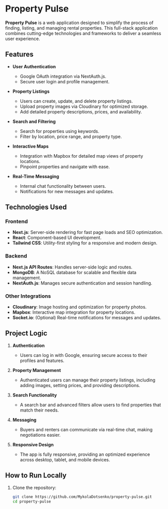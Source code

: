 # Property Pulse  

**Property Pulse** is a web application designed to simplify the process of finding, listing, and managing rental properties. This full-stack application combines cutting-edge technologies and frameworks to deliver a seamless user experience.  

## Features  

- **User Authentication**  
  - Google OAuth integration via NextAuth.js.  
  - Secure user login and profile management.  

- **Property Listings**  
  - Users can create, update, and delete property listings.  
  - Upload property images via Cloudinary for optimized storage.  
  - Add detailed property descriptions, prices, and availability.  

- **Search and Filtering**  
  - Search for properties using keywords.  
  - Filter by location, price range, and property type.  

- **Interactive Maps**  
  - Integration with Mapbox for detailed map views of property locations.  
  - Pinpoint properties and navigate with ease.  

- **Real-Time Messaging**  
  - Internal chat functionality between users.  
  - Notifications for new messages and updates.  

## Technologies Used  

### Frontend  
- **Next.js**: Server-side rendering for fast page loads and SEO optimization.  
- **React**: Component-based UI development.  
- **Tailwind CSS**: Utility-first styling for a responsive and modern design.  

### Backend  
- **Next.js API Routes**: Handles server-side logic and routes.  
- **MongoDB**: A NoSQL database for scalable and flexible data management.  
- **NextAuth.js**: Manages secure authentication and session handling.  

### Other Integrations  
- **Cloudinary**: Image hosting and optimization for property photos.  
- **Mapbox**: Interactive map integration for property locations.  
- **Socket.io**: (Optional) Real-time notifications for messages and updates.  

## Project Logic  

1. **Authentication**  
   - Users can log in with Google, ensuring secure access to their profiles and features.  

2. **Property Management**  
   - Authenticated users can manage their property listings, including adding images, setting prices, and providing descriptions.  

3. **Search Functionality**  
   - A search bar and advanced filters allow users to find properties that match their needs.  

4. **Messaging**  
   - Buyers and renters can communicate via real-time chat, making negotiations easier.  

5. **Responsive Design**  
   - The app is fully responsive, providing an optimized experience across desktop, tablet, and mobile devices.  

## How to Run Locally  

1. Clone the repository:  
   ```bash
   git clone https://github.com/MykolaDotsenko/property-pulse.git  
   cd property-pulse  
